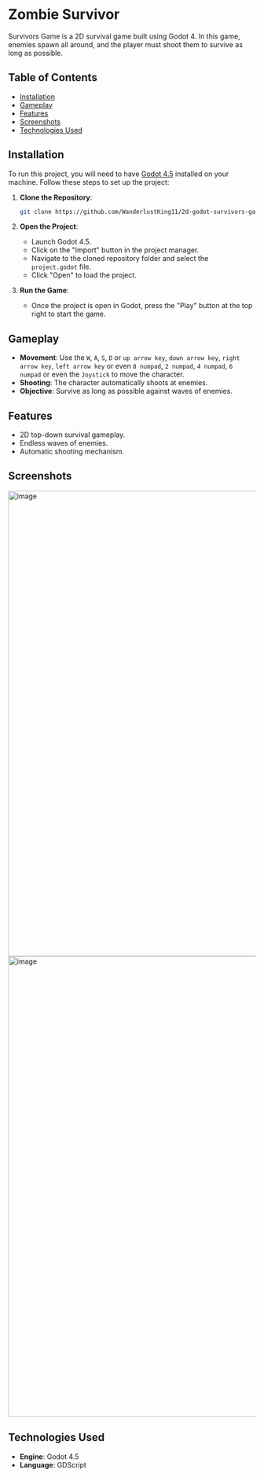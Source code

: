 # Zombie Survivor

Survivors Game is a 2D survival game built using Godot 4. In this game, enemies spawn all around, and the player must shoot them to survive as long as possible.

## Table of Contents

- [Installation](#installation)
- [Gameplay](#gameplay)
- [Features](#features)
- [Screenshots](#screenshots)
- [Technologies Used](#technologies-used)

## Installation

To run this project, you will need to have [Godot 4.5](https://godotengine.org/download) installed on your machine. Follow these steps to set up the project:

1. **Clone the Repository**:
   ```bash
   git clone https://github.com/WanderlustKing11/2d-godot-survivors-game.git
   ```
2. **Open the Project**:
   - Launch Godot 4.5.
   - Click on the "Import" button in the project manager.
   - Navigate to the cloned repository folder and select the `project.godot` file.
   - Click "Open" to load the project.

3. **Run the Game**:
   - Once the project is open in Godot, press the "Play" button at the top right to start the game.

## Gameplay

- **Movement**: Use the `W`, `A`, `S`, `D` or `up arrow key`, `down arrow key`, `right arrow key`, `left arrow key` or even `8 numpad`, `2 numpad`, `4 numpad`, `6 numpad` or even the `Joystick` to move the character.
- **Shooting**: The character automatically shoots at enemies.
- **Objective**: Survive as long as possible against waves of enemies.

## Features

- 2D top-down survival gameplay.
- Endless waves of enemies.
- Automatic shooting mechanism.

## Screenshots

<img width="1589" height="947" alt="image" src="https://github.com/user-attachments/assets/7b6282e1-f4d6-42ca-83a1-5918ee035986" />

<img width="1645" height="938" alt="image" src="https://github.com/user-attachments/assets/d1f79853-7cf2-40c9-8951-94d074eeb604" />

## Technologies Used

- **Engine**: Godot 4.5
- **Language**: GDScript
